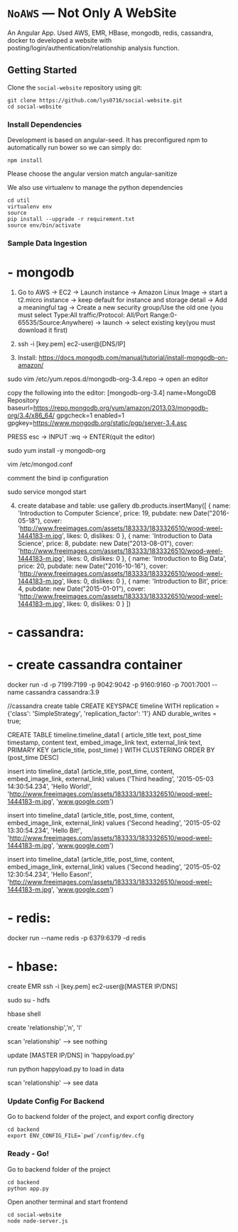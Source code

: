 # `NoAWS` — Not Only A WebSite

An Angular App. Used AWS, EMR, HBase, mongodb, redis, cassandra, docker to developed a website with posting/login/authentication/relationship analysis function.

## Getting Started

Clone the `social-website` repository using git:

```
git clone https://github.com/lys0716/social-website.git
cd social-website
```

### Install Dependencies
Development is based on angular-seed. It has preconfigured npm to automatically run bower so we can simply do:
```
npm install
```
Please choose the angular version match angular-sanitize

We also use virtualenv to manage the python dependencies
```
cd util
virtualenv env
source 
pip install --upgrade -r requirement.txt
source env/bin/activate
```

### Sample Data Ingestion
# - mongodb
1. Go to AWS -> EC2 -> Launch instance -> Amazon Linux Image -> start a t2.micro instance
-> keep default for instance and storage detail -> Add a meaningful tag -> Create a new security group/Use the old one (you must select Type:All traffic/Protocol: All/Port Range:0-65535/Source:Anywhere) -> launch -> select existing key(you must download it first)

2. ssh -i [key.pem] ec2-user@[DNS/IP]

3. Install:
https://docs.mongodb.com/manual/tutorial/install-mongodb-on-amazon/

sudo vim /etc/yum.repos.d/mongodb-org-3.4.repo -> open an editor

copy the following into the editor:
[mongodb-org-3.4]
name=MongoDB Repository
baseurl=https://repo.mongodb.org/yum/amazon/2013.03/mongodb-org/3.4/x86_64/
gpgcheck=1
enabled=1
gpgkey=https://www.mongodb.org/static/pgp/server-3.4.asc

PRESS esc -> INPUT :wq -> ENTER(quit the editor)

sudo yum install -y mongodb-org

vim /etc/mongod.conf

comment the bind ip configuration

sudo service mongod start

4. create database and table:
use gallery
db.products.insertMany([
    {
        name: 'Introduction to Computer Science',
        price: 19,
        pubdate: new Date("2016-05-18"),
        cover: 'http://www.freeimages.com/assets/183333/1833326510/wood-weel-1444183-m.jpg',
        likes: 0,
        dislikes: 0
    },
    {
        name: 'Introduction to Data Science',
        price: 8,
        pubdate: new Date("2013-08-01"),
        cover: 'http://www.freeimages.com/assets/183333/1833326510/wood-weel-1444183-m.jpg',
        likes: 0,
        dislikes: 0
    },
    {
        name: 'Introduction to Big Data',
        price: 20,
        pubdate: new Date("2016-10-16"),
        cover: 'http://www.freeimages.com/assets/183333/1833326510/wood-weel-1444183-m.jpg',
        likes: 0,
        dislikes: 0
    },
    {
        name: 'Introduction to Bit',
        price: 4,
        pubdate: new Date("2015-01-01"),
        cover: 'http://www.freeimages.com/assets/183333/1833326510/wood-weel-1444183-m.jpg',
        likes: 0,
        dislikes: 0
    }
])

# - cassandra:
# - create cassandra container
docker run -d -p 7199:7199 -p 9042:9042 -p 9160:9160 -p 7001:7001 --name cassandra cassandra:3.9

//cassandra create table
CREATE KEYSPACE timeline WITH replication = {'class': 'SimpleStrategy', 'replication_factor': '1'}  AND durable_writes = true;

CREATE TABLE timeline.timeline_data1 (
    article_title text,
    post_time timestamp,
    content text,
    embed_image_link text,
    external_link text,
    PRIMARY KEY (article_title, post_time)
) WITH CLUSTERING ORDER BY (post_time DESC)

insert into timeline_data1 (article_title, post_time, content, embed_image_link, external_link) values ('Third heading', '2015-05-03 14:30:54.234', 'Hello World!', 'http://www.freeimages.com/assets/183333/1833326510/wood-weel-1444183-m.jpg', 'www.google.com')

insert into timeline_data1 (article_title, post_time, content, embed_image_link, external_link) values ('Second heading', '2015-05-02 13:30:54.234', 'Hello Bit!', 'http://www.freeimages.com/assets/183333/1833326510/wood-weel-1444183-m.jpg', 'www.google.com')

insert into timeline_data1 (article_title, post_time, content, embed_image_link, external_link) values ('Second heading', '2015-05-02 12:30:54.234', 'Hello Eason!', 'http://www.freeimages.com/assets/183333/1833326510/wood-weel-1444183-m.jpg', 'www.google.com')

# - redis:
docker run --name redis -p 6379:6379 -d redis

# - hbase:
create EMR
ssh -i [key.pem] ec2-user@[MASTER IP/DNS]

sudo su - hdfs

hbase shell

create 'relationship','n', 'l'

scan 'relationship' --> see nothing

update [MASTER IP/DNS] in 'happyload.py'

run python happyload.py to load in data

scan 'relationship' --> see data

### Update Config For Backend
Go to backend folder of the project, and export config directory

```
cd backend
export ENV_CONFIG_FILE=`pwd`/config/dev.cfg
```

### Ready - Go!
Go to backend folder of the project

```
cd backend
python app.py
```

Open another terminal and start frontend

```
cd social-website
node node-server.js
```
